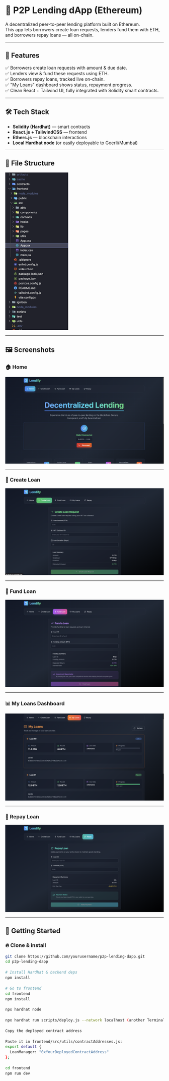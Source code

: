 # 🚀 P2P Lending dApp (Ethereum)

A decentralized peer-to-peer lending platform built on Ethereum.  
This app lets borrowers create loan requests, lenders fund them with ETH, and borrowers repay loans — all on-chain.

---

## 🌟 Features

✅ Borrowers create loan requests with amount & due date.  
✅ Lenders view & fund these requests using ETH.  
✅ Borrowers repay loans, tracked live on-chain.  
✅ "My Loans" dashboard shows status, repayment progress.  
✅ Clean React + Tailwind UI, fully integrated with Solidity smart contracts.

---

## 🛠 Tech Stack

- **Solidity (Hardhat)** — smart contracts
- **React.js + TailwindCSS** — frontend
- **Ethers.js** — blockchain interactions
- **Local Hardhat node** (or easily deployable to Goerli/Mumbai)

---

## 📂 File Structure

<img src="public/0.png" alt="structure" width="200" height="500"/>




---

## 🖼 Screenshots

### 🏠 Home
![Home](public/1.png)

---

### 📝 Create Loan
![Create Loan](public/2.png)

---

### 💸 Fund Loan
![Fund Loan](public/3.png)

---

### 📊 My Loans Dashboard
![My Loans](public/4.png)

---

### 🔁 Repay Loan
![Repay Loan](public/5.png)

---

## 🚀 Getting Started

### 🔥 Clone & install
```bash
git clone https://github.com/yourusername/p2p-lending-dapp.git
cd p2p-lending-dapp

# Install Hardhat & backend deps
npm install

# Go to frontend
cd frontend
npm install

npx hardhat node

npx hardhat run scripts/deploy.js --network localhost (another Terminal)

Copy the deployed contract address

Paste it in frontend/src/utils/contractAddresses.js:
export default {
  LoanManager: "0xYourDeployedContractAddress"
};

cd frontend
npm run dev
